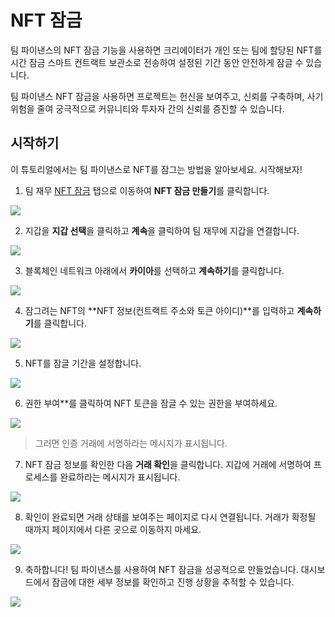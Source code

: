 # NFT 잠금

팀 파이낸스의 NFT 잠금 기능을 사용하면 크리에이터가 개인 또는 팀에 할당된 NFT를 시간 잠금 스마트 컨트랙트 보관소로 전송하여 설정된 기간 동안 안전하게 잠글 수 있습니다.

팀 파이낸스 NFT 잠금을 사용하면 프로젝트는 헌신을 보여주고, 신뢰를 구축하며, 사기 위험을 줄여 궁극적으로 커뮤니티와 투자자 간의 신뢰를 증진할 수 있습니다.

## 시작하기

이 튜토리얼에서는 팀 파이낸스로 NFT를 잠그는 방법을 알아보세요. 시작해보자!

1. 팀 재무 [NFT 잠금](https://app.team.finance/nft-locks) 탭으로 이동하여 **NFT 잠금 만들기**를 클릭합니다.

![](/img/build/tools/token-management/nft-locks/nl-step-1.png)

2. 지갑을 **지갑 선택**을 클릭하고 **계속**을 클릭하여 팀 재무에 지갑을 연결합니다.

![](/img/build/tools/token-management/nft-locks/nl-step-2.png)

3. 블록체인 네트워크 아래에서 **카이아**를 선택하고 **계속하기**를 클릭합니다.

![](/img/build/tools/token-management/nft-locks/nl-step-3.png)

4. 잠그려는 NFT의 \*\*NFT 정보(컨트랙트 주소와 토큰 아이디)\*\*를 입력하고 **계속하기**를 클릭합니다.

![](/img/build/tools/token-management/nft-locks/nl-step-4.png)

5. NFT를 잠글 기간을 설정합니다.

![](/img/build/tools/token-management/nft-locks/nl-step-5.png)

6. 권한 부여\*\*를 클릭하여 NFT 토큰을 잠글 수 있는 권한을 부여하세요.

![](/img/build/tools/token-management/nft-locks/nl-step-6.png)

> 그러면 인증 거래에 서명하라는 메시지가 표시됩니다.

7. NFT 잠금 정보를 확인한 다음 **거래 확인**을 클릭합니다. 지갑에 거래에 서명하여 프로세스를 완료하라는 메시지가 표시됩니다.

![](/img/build/tools/token-management/nft-locks/nl-step-7.png)

8. 확인이 완료되면 거래 상태를 보여주는 페이지로 다시 연결됩니다. 거래가 확정될 때까지 페이지에서 다른 곳으로 이동하지 마세요.

![](/img/build/tools/token-management/nft-locks/nl-step-8.png)

9. 축하합니다! 팀 파이낸스를 사용하여 NFT 잠금을 성공적으로 만들었습니다. 대시보드에서 잠금에 대한 세부 정보를 확인하고 진행 상황을 추적할 수 있습니다.

![](/img/build/tools/token-management/nft-locks/nl-step-9.png)
